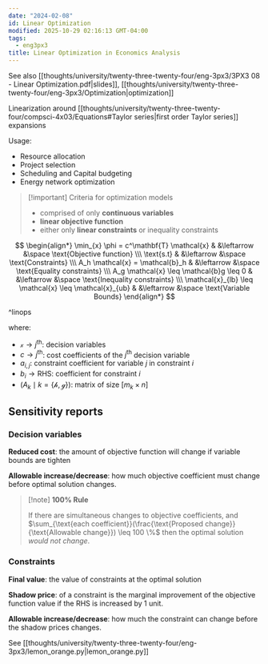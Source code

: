 ```yaml
---
date: "2024-02-08"
id: Linear Optimization
modified: 2025-10-29 02:16:13 GMT-04:00
tags:
  - eng3px3
title: Linear Optimization in Economics Analysis
---
```


See also [[thoughts/university/twenty-three-twenty-four/eng-3px3/3PX3 08 - Linear Optimization.pdf|slides]], [[thoughts/university/twenty-three-twenty-four/eng-3px3/Optimization|optimization]]

Linearization around [[thoughts/university/twenty-three-twenty-four/compsci-4x03/Equations#Taylor series|first order Taylor series]] expansions

Usage:

- Resource allocation
- Project selection
- Scheduling and Capital budgeting
- Energy network optimization

> [!important] Criteria for optimization models
>
> - comprised of only **continuous variables**
> - **linear objective function**
> - either only **linear constraints** or inequality constraints

$$
\begin{align*}
\min_{x} \phi = c^\mathbf{T} \mathcal{x} & &\leftarrow &\space \text{Objective function} \\\
\text{s.t} & &\leftarrow &\space \text{Constraints} \\\
A_h \mathcal{x} = \mathcal{b}_h & &\leftarrow &\space \text{Equality constraints} \\\
A_g \mathcal{x} \leq \mathcal{b}g \leq 0 & &\leftarrow &\space \text{Inequality constraints} \\\
\mathcal{x}_{lb} \leq \mathcal{x} \leq \mathcal{x}_{ub} & &\leftarrow &\space \text{Variable Bounds}
\end{align*}
$$

^linops

where:

- $\mathcal{x} \rightarrow j^{\text{th}}$: decision variables
- $c \rightarrow j^{\text{th}}$: cost coefficients of the $j^{\text{th}}$ decision variable
- $a_{i, j}$: constraint coefficient for variable $j$ in constraint $i$
- $b_i \rightarrow \text{RHS}$: coefficient for constraint $i$
- $(A_k \mid k = \lbrace \mathcal{h}, \mathcal{g} \rbrace)$: matrix of size $\lbrack m_k \times n \rbrack$

## Sensitivity reports

### Decision variables

**Reduced cost**: the amount of objective function will change if variable bounds are tighten

**Allowable increase/decrease**: how much objective coefficient must change before optimal solution changes.

> [!note] **100% Rule**
>
> If there are simultaneous changes to objective coefficients, and $\sum_{\text{each coefficient}}(\frac{\text{Proposed change}}{\text{Allowable change}}) \leq 100 \%$ then the optimal solution _would not change_.

### Constraints

**Final value**: the value of constraints at the optimal solution

**Shadow price**: of a constraint is the marginal improvement of the objective function value if the RHS is increased by 1 unit.

**Allowable increase/decrease**: how much the constraint can change before the shadow prices changes.

See [[thoughts/university/twenty-three-twenty-four/eng-3px3/lemon_orange.py|lemon_orange.py]]
